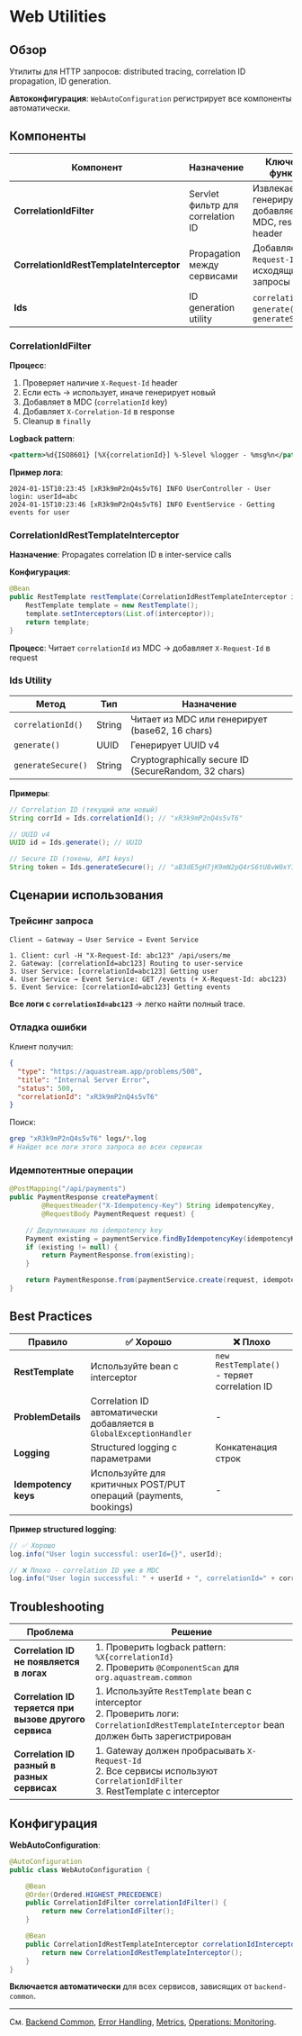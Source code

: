 # Web Utilities

## Обзор

Утилиты для HTTP запросов: distributed tracing, correlation ID propagation, ID generation.

**Автоконфигурация**: `WebAutoConfiguration` регистрирует все компоненты автоматически.

## Компоненты

| Компонент | Назначение | Ключевые функции |
|-----------|------------|------------------|
| **CorrelationIdFilter** | Servlet фильтр для correlation ID | Извлекает/генерирует ID, добавляет в MDC, response header |
| **CorrelationIdRestTemplateInterceptor** | Propagation между сервисами | Добавляет `X-Request-Id` в исходящие запросы |
| **Ids** | ID generation utility | `correlationId()`, `generate()`, `generateSecure()` |

### CorrelationIdFilter

**Процесс**:
1. Проверяет наличие `X-Request-Id` header
2. Если есть → использует, иначе генерирует новый
3. Добавляет в MDC (`correlationId` key)
4. Добавляет `X-Correlation-Id` в response
5. Cleanup в `finally`

**Logback pattern**:
```xml
<pattern>%d{ISO8601} [%X{correlationId}] %-5level %logger - %msg%n</pattern>
```

**Пример лога**:
```
2024-01-15T10:23:45 [xR3k9mP2nQ4s5vT6] INFO UserController - User login: userId=abc
2024-01-15T10:23:46 [xR3k9mP2nQ4s5vT6] INFO EventService - Getting events for user
```

### CorrelationIdRestTemplateInterceptor

**Назначение**: Propagates correlation ID в inter-service calls

**Конфигурация**:
```java
@Bean
public RestTemplate restTemplate(CorrelationIdRestTemplateInterceptor interceptor) {
    RestTemplate template = new RestTemplate();
    template.setInterceptors(List.of(interceptor));
    return template;
}
```

**Процесс**: Читает `correlationId` из MDC → добавляет `X-Request-Id` в request

### Ids Utility

| Метод | Тип | Назначение |
|-------|-----|------------|
| `correlationId()` | String | Читает из MDC или генерирует (base62, 16 chars) |
| `generate()` | UUID | Генерирует UUID v4 |
| `generateSecure()` | String | Cryptographically secure ID (SecureRandom, 32 chars) |

**Примеры**:
```java
// Correlation ID (текущий или новый)
String corrId = Ids.correlationId(); // "xR3k9mP2nQ4s5vT6"

// UUID v4
UUID id = Ids.generate(); // UUID

// Secure ID (токены, API keys)
String token = Ids.generateSecure(); // "aB3dE5gH7jK9mN2pQ4rS6tU8vW0xY1zA"
```

## Сценарии использования

### Трейсинг запроса

```
Client → Gateway → User Service → Event Service

1. Client: curl -H "X-Request-Id: abc123" /api/users/me
2. Gateway: [correlationId=abc123] Routing to user-service
3. User Service: [correlationId=abc123] Getting user
4. User Service → Event Service: GET /events (+ X-Request-Id: abc123)
5. Event Service: [correlationId=abc123] Getting events
```

**Все логи с `correlationId=abc123`** → легко найти полный trace.

### Отладка ошибки

Клиент получил:
```json
{
  "type": "https://aquastream.app/problems/500",
  "title": "Internal Server Error",
  "status": 500,
  "correlationId": "xR3k9mP2nQ4s5vT6"
}
```

Поиск:
```bash
grep "xR3k9mP2nQ4s5vT6" logs/*.log
# Найдет все логи этого запроса во всех сервисах
```

### Идемпотентные операции

```java
@PostMapping("/api/payments")
public PaymentResponse createPayment(
        @RequestHeader("X-Idempotency-Key") String idempotencyKey,
        @RequestBody PaymentRequest request) {

    // Дедупликация по idempotency key
    Payment existing = paymentService.findByIdempotencyKey(idempotencyKey);
    if (existing != null) {
        return PaymentResponse.from(existing);
    }

    return PaymentResponse.from(paymentService.create(request, idempotencyKey));
}
```

## Best Practices

| Правило | ✅ Хорошо | ❌ Плохо |
|---------|----------|---------|
| **RestTemplate** | Используйте bean с interceptor | `new RestTemplate()` - теряет correlation ID |
| **ProblemDetails** | Correlation ID автоматически добавляется в `GlobalExceptionHandler` | - |
| **Logging** | Structured logging с параметрами | Конкатенация строк |
| **Idempotency keys** | Используйте для критичных POST/PUT операций (payments, bookings) | - |

**Пример structured logging**:
```java
// ✅ Хорошо
log.info("User login successful: userId={}", userId);

// ❌ Плохо - correlation ID уже в MDC
log.info("User login successful: " + userId + ", correlationId=" + corrId);
```

## Troubleshooting

| Проблема | Решение |
|----------|---------|
| **Correlation ID не появляется в логах** | 1. Проверить logback pattern: `%X{correlationId}`<br>2. Проверить `@ComponentScan` для `org.aquastream.common` |
| **Correlation ID теряется при вызове другого сервиса** | 1. Используйте `RestTemplate` bean с interceptor<br>2. Проверить логи: `CorrelationIdRestTemplateInterceptor` bean должен быть зарегистрирован |
| **Correlation ID разный в разных сервисах** | 1. Gateway должен пробрасывать `X-Request-Id`<br>2. Все сервисы используют `CorrelationIdFilter`<br>3. RestTemplate с interceptor |

## Конфигурация

**WebAutoConfiguration**:
```java
@AutoConfiguration
public class WebAutoConfiguration {

    @Bean
    @Order(Ordered.HIGHEST_PRECEDENCE)
    public CorrelationIdFilter correlationIdFilter() {
        return new CorrelationIdFilter();
    }

    @Bean
    public CorrelationIdRestTemplateInterceptor correlationIdInterceptor() {
        return new CorrelationIdRestTemplateInterceptor();
    }
}
```

**Включается автоматически** для всех сервисов, зависящих от `backend-common`.

---

См. [Backend Common](README.md), [Error Handling](error-handling.md), [Metrics](metrics.md), [Operations: Monitoring](../../operations/monitoring.md).